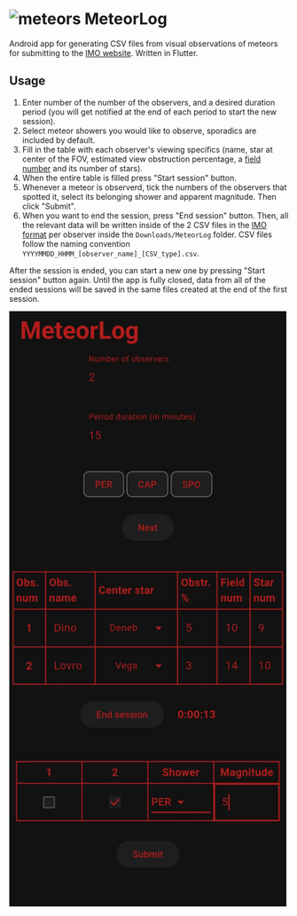 # <img src="https://cdn-icons-png.flaticon.com/512/1734/1734190.png" alt="meteors" width="25"> MeteorLog

Android app for generating CSV files from visual observations of meteors for submitting to the [IMO website](https://www.imo.net/). Written in Flutter.

## Usage

1. Enter number of the number of the observers, and a desired duration period (you will get notified at the end of each period to start the new session).
2. Select meteor showers you would like to observe, sporadics are included by default.
3. Fill in the table with each observer's viewing specifics (name, star at center of the FOV, estimated view obstruction percentage, a [field number](https://www.imo.net/observations/methods/visual-observation/major/observation/#table1) and its number of stars).
4. When the entire table is filled press "Start session" button.
5. Whenever a meteor is observerd, tick the numbers of the observers that spotted it, select its belonging shower and apparent magnitude. Then click "Submit".
6. When you want to end the session, press "End session" button. Then, all the relevant data will be written inside of the 2 CSV files in the [IMO format](https://www.imo.net/members/imo_observation/upload_observation_help) per observer inside the `Downloads/MeteorLog` folder. CSV files follow the naming convention `YYYYMMDD_HHMM_[observer_name]_[CSV_type].csv`.

After the session is ended, you can start a new one by pressing "Start session" button again. Until the app is fully closed, data from all of the ended sessions will be saved in the same files created at the end of the first session.

<img src="app_screenshot.jpg" alt="screenshot" width="500">
